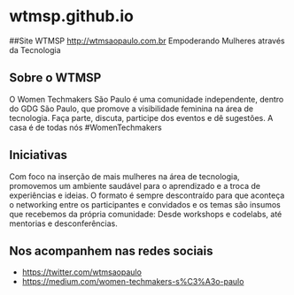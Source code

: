# wtmsp.github.io

##Site WTMSP
http://wtmsaopaulo.com.br
Empoderando Mulheres através da Tecnologia

## Sobre o WTMSP
O Women Techmakers São Paulo é uma comunidade independente, dentro do GDG São Paulo, que promove a visibilidade feminina na área de tecnologia. Faça parte, discuta, participe dos eventos e dê sugestões. A casa é de todas nós #WomenTechmakers

## Iniciativas
Com foco na inserção de mais mulheres na área de tecnologia, promovemos um ambiente saudável para o aprendizado e a troca de experiências e ideias.
O formato é sempre descontraído para que aconteça o networking entre os participantes e convidados e os temas são insumos que recebemos da própria comunidade: Desde workshops e codelabs, até mentorias e desconferências.

## Nos acompanhem nas redes sociais
- https://twitter.com/wtmsaopaulo
- https://medium.com/women-techmakers-s%C3%A3o-paulo
